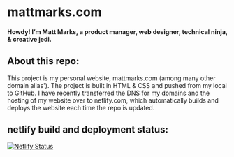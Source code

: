 # mattmarks.com

#### Howdy! I’m Matt Marks, a product manager, web designer, technical ninja, & creative jedi.

## About this repo:
This project is my personal website, mattmarks.com (among many other domain alias'). The project is built in HTML & CSS and pushed from my local to GitHub. I have recently transferred the DNS for my domains and the hosting of my website over to netlify.com, which automatically builds and deploys the website each time the repo is updated.

## netlify build and deployment status:
[![Netlify Status](https://api.netlify.com/api/v1/badges/f6cf6890-1bbc-4e64-a950-c0f74a65ca59/deploy-status)](https://app.netlify.com/sites/mattmarks/deploys)

